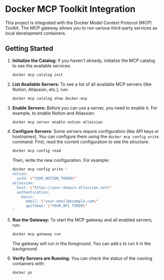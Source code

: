 # Docker MCP Toolkit Integration

This project is integrated with the Docker Model Context Protocol (MCP) Toolkit. The MCP gateway allows you to run various third-party services as local development containers.

## Getting Started

1.  **Initialize the Catalog:**
    If you haven't already, initialize the MCP catalog to see the available services.

    ```bash
    docker mcp catalog init
    ```

2.  **List Available Servers:**
    To see a list of all available MCP servers (like Notion, Atlassian, etc.), run:

    ```bash
    docker mcp catalog show docker-mcp
    ```

3.  **Enable Servers:**
    Before you can use a server, you need to enable it. For example, to enable Notion and Atlassian:

    ```bash
    docker mcp server enable notion atlassian
    ```

4.  **Configure Servers:**
    Some servers require configuration (like API keys or hostnames). You can configure them using the `docker mcp config write` command. First, read the current configuration to see the structure:

    ```bash
    docker mcp config read
    ```

    Then, write the new configuration. For example:

    ```bash
    docker mcp config write "
    notion:
      auth: \"YOUR_NOTION_TOKEN\"
    atlassian:
      host: \"https://your-domain.atlassian.net\"
      authentication:
        basic:
          email: \"your-email@example.com\"
          apiToken: \"YOUR_API_TOKEN\"
    "
    ```

5.  **Run the Gateway:**
    To start the MCP gateway and all enabled servers, run:

    ```bash
    docker mcp gateway run
    ```

    The gateway will run in the foreground. You can add `&` to run it in the background.

6.  **Verify Servers are Running:**
    You can check the status of the running containers with:
    ```bash
    docker ps
    ```
